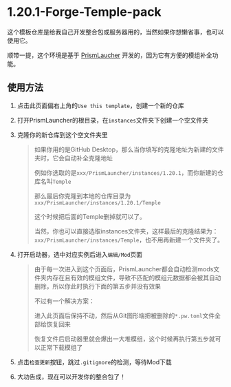 # 1.20.1-Forge-Temple-pack
这个模板仓库是给我自己开发整合包或服务器用的，当然如果你想懒省事，也可以使用它。

顺带一提，这个环境是基于 [PrismLaucher](https://prismlauncher.org/) 开发的，因为它有方便的模组补全功能。

## 使用方法
1. 点击此页面偏右上角的`Use this template`，创建一个新的仓库

2. 打开PrismLauncher的根目录，在`instances`文件夹下创建一个空文件夹

3. 克隆你的新仓库到这个空文件夹里

   > 如果你用的是GitHub Desktop，那么当你填写的克隆地址为新建的文件夹时，它会自动补全克隆地址
   >
   > 例如你选取的是`xxx/PrismLauncher/instances/1.20.1`，而你新建的仓库名叫`Temple`
   >
   > 那么最后你克隆到本地的仓库目录为`xxx/PrismLauncher/instances/1.20.1/Temple`
   >
   > 这个时候把后面的Temple删掉就可以了。
   >
   > 当然，你也可以直接选取instances文件夹，这样最后的克隆结果为：`xxx/PrismLauncher/instances/Temple`，也不用再新建一个文件夹了。

4. 打开启动器，选中对应实例后进入`编辑/Mod`页面

   > 由于每一次进入到这个页面后，PrismLauncher都会自动检测mods文件夹内存在且有效的模组文件，导致不匹配的模组元数据都会被其自动删除，所以你此时执行下面的第五步并没有效果
   >
   > 不过有一个解决方案：
   >
   > 进入此页面后保持不动，然后从Git图形端把被删除的`*.pw.toml`文件全部给恢复回来
   >
   > 恢复文件后启动器里就会爆出一大堆模组，这个时候再执行第五步就可以正常下载模组了

5. 点击`检查更新`按钮，跳过`.gitignore`的检测，等待Mod下载

6. 大功告成，现在可以开发你的整合包了！
